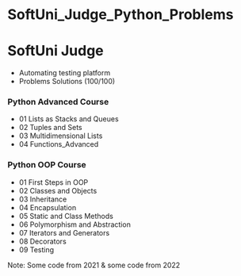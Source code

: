 # SoftUni_Judge_Python_Problems

# SoftUni Judge
- Automating testing platform
- Problems Solutions (100/100)

### Python Advanced Course
- 01 Lists as Stacks and Queues
- 02 Tuples and Sets
- 03 Multidimensional Lists
- 04 Functions_Advanced

### Python OOP Course
- 01 First Steps in OOP
- 02 Classes and Objects
- 03 Inheritance
- 04 Encapsulation
- 05 Static and Class Methods
- 06 Polymorphism and Abstraction
- 07 Iterators and Generators
- 08 Decorators
- 09 Testing


Note: Some code from 2021 & some code from 2022
